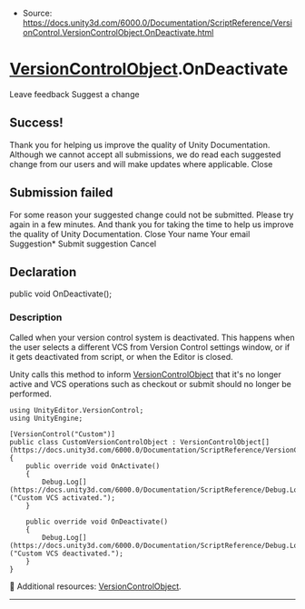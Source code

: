 * Source: https://docs.unity3d.com/6000.0/Documentation/ScriptReference/VersionControl.VersionControlObject.OnDeactivate.html

#  [VersionControlObject](https://docs.unity3d.com/6000.0/Documentation/ScriptReference/VersionControl.VersionControlObject.html).OnDeactivate
Leave feedback
Suggest a change
## Success!
Thank you for helping us improve the quality of Unity Documentation. Although we cannot accept all submissions, we do read each suggested change from our users and will make updates where applicable.
Close
## Submission failed
For some reason your suggested change could not be submitted. Please <a>try again</a> in a few minutes. And thank you for taking the time to help us improve the quality of Unity Documentation.
Close
Your name Your email Suggestion* Submit suggestion
Cancel
## Declaration
public void OnDeactivate(); 
### Description
Called when your version control system is deactivated.
This happens when the user selects a different VCS from Version Control settings window, or if it gets deactivated from script, or when the Editor is closed.  
  
Unity calls this method to inform [VersionControlObject](https://docs.unity3d.com/6000.0/Documentation/ScriptReference/VersionControl.VersionControlObject.html) that it's no longer active and VCS operations such as checkout or submit should no longer be performed.
```
using UnityEditor.VersionControl;
using UnityEngine;  
  
[VersionControl("Custom")]
public class CustomVersionControlObject : VersionControlObject[](https://docs.unity3d.com/6000.0/Documentation/ScriptReference/VersionControl.VersionControlObject.html)
{
    public override void OnActivate()
    {
        Debug.Log[](https://docs.unity3d.com/6000.0/Documentation/ScriptReference/Debug.Log.html)("Custom VCS activated.");
    }  
  
    public override void OnDeactivate()
    {
        Debug.Log[](https://docs.unity3d.com/6000.0/Documentation/ScriptReference/Debug.Log.html)("Custom VCS deactivated.");
    }
}

```

Additional resources: [VersionControlObject](https://docs.unity3d.com/6000.0/Documentation/ScriptReference/VersionControl.VersionControlObject.html).
* * *
